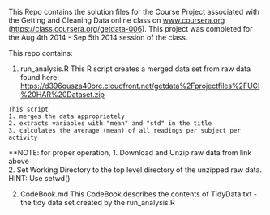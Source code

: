 This Repo contains the solution files for the Course Project associated with the Getting and Cleaning Data online class on www.coursera.org (https://class.coursera.org/getdata-006). This project was completed for the Aug 4th 2014 - Sep 5th 2014 session of the class.

This repo contains:
  1. run_analysis.R
  	This R script creates a merged data set from raw data found here:
  	https://d396qusza40orc.cloudfront.net/getdata%2Fprojectfiles%2FUCI%20HAR%20Dataset.zip

  	This script 
  	1. merges the data appropriately
	2. extracts variables with "mean" and "std" in the title
  	3. calculates the average (mean) of all readings per subject per activity
  **NOTE: for proper operation,
	1. Download and Unzip raw data from link above		
	2. Set Working Directory to the top level directory of the unzipped raw data. HINT: Use setwd()
	
  2. CodeBook.md
	This CodeBook describes the contents of TidyData.txt - the tidy data set created by the run_analysis.R
